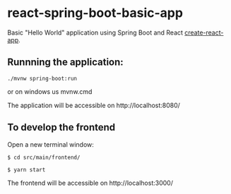 # react-spring-boot-basic-app

Basic "Hello World" application using Spring Boot and React [create-react-app](https://github.com/facebookincubator/create-react-app).

## Runnning the application:
``./mvnw spring-boot:run ``

or on windows us mvnw.cmd

The application will be accessible on http://localhost:8080/

## To develop the frontend
Open a new terminal window:

``$ cd src/main/frontend/``

``$ yarn start``

The frontend will be accessible on http://localhost:3000/
